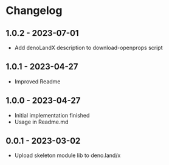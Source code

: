 # Changelog

## 1.0.2 - 2023-07-01

- Add denoLandX description to download-openprops script

## 1.0.1 - 2023-04-27

- Improved Readme

## 1.0.0 - 2023-04-27

- Initial implementation finished
- Usage in Readme.md

## 0.0.1 - 2023-03-02

- Upload skeleton module lib to deno.land/x
